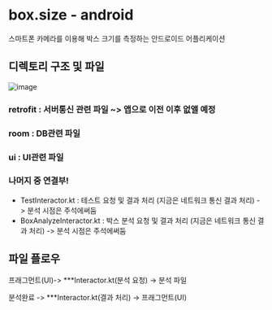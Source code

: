 # box.size - android
스마트폰 카메라를 이용해 박스 크기를 측정하는 안드로이드 어플리케이션

## 디렉토리 구조 및 파일

![image](https://github.com/Box-size/box.size-android/assets/59639035/e2581dd7-756b-4040-984e-e67219b5b7a3)


### retrofit : 서버통신 관련 파일 ~> 앱으로 이전 이후 없앨 예정

### room : DB관련 파일 

### ui : UI관련 파일

### 나머지 중 연결부!

- TestInteractor.kt : 테스트 요청 및 결과 처리 (지금은 네트워크 통신 결과 처리) -> 분석 시점은 주석에써둠
- BoxAnalyzeInteractor.kt : 박스 분석 요청 및 결과 처리 (지금은 네트워크 통신 결과 처리) -> 분석 시점은 주석에써둠


## 파일 플로우

프래그먼트(UI)-> ***Interactor.kt(분석 요청) -> 분석 파일

분석완료 -> ***Interactor.kt(결과 처리) -> 프래그먼트(UI)








